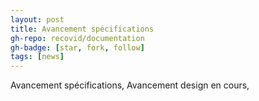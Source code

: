 ```yaml
---
layout: post
title: Avancement spécifications
gh-repo: recovid/documentation
gh-badge: [star, fork, follow]
tags: [news]
---
```


Avancement spécifications, Avancement design en cours,
